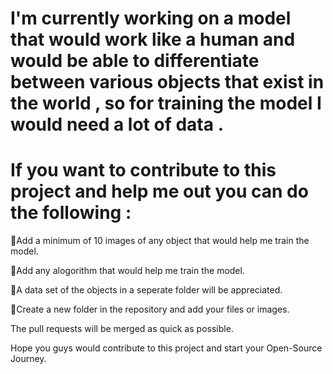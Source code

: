 <h1>I'm currently working on a model that would work like a human and would be able to differentiate between various objects that exist in the world , so for training the model I would need a lot of data .</h1>

# If you want to contribute to this project and help me out you can do the following :


🎇Add a minimum of 10 images of any object that would help me train the model.

🎇Add any alogorithm that would help me train the model.

🎇A data set of the objects  in a seperate folder will be appreciated.

🎇Create a new folder in the repository and add your files or images.


The pull requests will be merged as quick as possible.

Hope you guys would contribute to this project and start your Open-Source Journey.
